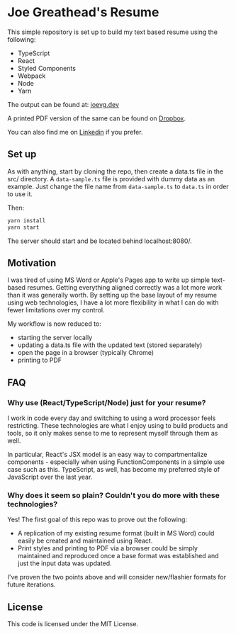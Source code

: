 # Joe Greathead's Resume

This simple repository is set up to build my text based resume using the following:

- TypeScript
- React
- Styled Components
- Webpack
- Node
- Yarn

The output can be found at: [joevg.dev](https://joevg.dev)

A printed PDF version of the same can be found on [Dropbox](https://www.dropbox.com/s/gxfidqakjqboep7/JoeGreathead_Resume.pdf?dl=0).

You can also find me on [Linkedin](https://www.linkedin.com/in/joevgreathead/) if you prefer.

## Set up

As with anything, start by cloning the repo, then create a data.ts file in the src/ directory. A `data-sample.ts` file is provided with dummy data as an example. Just change the file name from `data-sample.ts` to `data.ts` in order to use it.

Then:

```bash
yarn install
yarn start
```

The server should start and be located behind localhost:8080/.

## Motivation

I was tired of using MS Word or Apple's Pages app to write up simple text-based resumes. Getting everything aligned correctly was a lot more work than it was generally worth. By setting up the base layout of my resume using web technologies, I have a lot more flexibility in what I can do with fewer limitations over my control.

My workflow is now reduced to:

- starting the server locally
- updating a data.ts file with the updated text (stored separately)
- open the page in a browser (typically Chrome)
- printing to PDF

## FAQ

### Why use (React/TypeScript/Node) just for your resume?

I work in code every day and switching to using a word processor feels restricting. These technologies are what I enjoy using to build products and tools, so it only makes sense to me to represent myself through them as well.

In particular, React's JSX model is an easy way to compartmentalize components - especially when using FunctionComponents in a simple use case such as this. TypeScript, as well, has become my preferred style of JavaScript over the last year.

### Why does it seem so plain? Couldn't you do more with these technologies?

Yes! The first goal of this repo was to prove out the following:

- A replication of my existing resume format (built in MS Word) could easily be created and maintained using React.
- Print styles and printing to PDF via a browser could be simply maintained and reproduced once a base format was established and just the input data was updated.

I've proven the two points above and will consider new/flashier formats for future iterations.

## License

This code is licensed under the MIT License.
